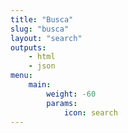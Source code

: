 ```yaml
---
title: "Busca"
slug: "busca"
layout: "search"
outputs:
    - html
    - json
menu:
    main:
        weight: -60
        params: 
            icon: search
---
```

